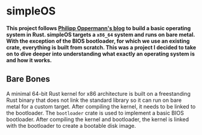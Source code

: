 # simpleOS
#### This project follows [Philipp Oppermann's blog](https://os.phil-opp.com/) to build a basic operating system in Rust. simpleOS targets a `x86_64` system and runs on bare metal. With the exception of the BIOS bootloader, for which we use an existing crate, everything is built from scratch. This was a project I decided to take on to dive deeper into understanding what exactly an operating system is and how it works.

## Bare Bones
A minimal 64-bit Rust kernel for x86 architecture is built on a freestanding Rust binary that does not link the standard library so it can run on bare metal for a custom target. After compiling the kernel, it needs to be linked to the bootloader. The `bootloader` crate is used to implement a basic BIOS bootloader. After compiling the kernel and bootloader, the kernel is linked with the bootloader to create a bootable disk image. 
